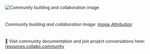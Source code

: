 
![Community building and collaboration image](https://github.com/user-attachments/assets/23b85966-405e-4a66-910e-6f9d96618a4a)

#

*Community building and collaboration Image: [Image Attribution](https://resources.collabo.community/p/gciMw91qU6jJ23/Attributions)*

#

📖 Visit community documentation and join project conversations here: [resources.collabo.community](https://resources.collabo.community)

<!--
#
🏡 To join community & project conversations go to: [click on this link](https://resources.collabocommunity.com/p/vmg4PL1ozeI435/Community-and-Documentation)
-->

<!--
## Hi there 👋


**Here are some ideas to get you started:**

🙋‍♀️ A short introduction - what is your organization all about?
🌈 Contribution guidelines - how can the community get involved?
👩‍💻 Useful resources - where can the community find your docs? Is there anything else the community should know?
🍿 Fun facts - what does your team eat for breakfast?
🧙 Remember, you can do mighty things with the power of [Markdown](https://docs.github.com/github/writing-on-github/getting-started-with-writing-and-formatting-on-github/basic-writing-and-formatting-syntax)
-->

<!-- Dummy profile change -->
